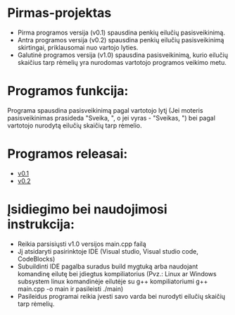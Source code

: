 # Pirmas-projektas
* Pirma programos versija (v0.1) spausdina penkių eilučių pasisveikinimą.
* Antra programos versija (v0.2) spausdina penkių eilučių pasisveikinimą skirtingai, priklausomai nuo vartojo lyties.
* Galutinė programos versija (v1.0) spausdina pasisveikinimą, kurio eilučių skaičius tarp rėmelių yra nurodomas vartotojo programos veikimo metu.
# Programos funkcija:
Programa spausdina pasisveikinimą pagal vartotojo lytį (Jei moteris pasisveikinimas prasideda "Sveika, ", o jei vyras - "Sveikas, ") bei pagal vartotojo nurodytą eilučių skaičių tarp rėmelio.
# Programos releasai:
* [v0.1](https://github.com/TomasKasperavicius/Pirmas-projektas/tree/v0.1)
* [v0.2](https://github.com/TomasKasperavicius/Pirmas-projektas/tree/v0.2)
# Įsidiegimo bei naudojimosi instrukcija:
* Reikia parsisiųsti v1.0 versijos main.cpp failą
* Jį atsidaryti pasirinktoje IDE (Visual studio, Visual studio code, CodeBlocks)
* Subuildinti IDE pagalba suradus build mygtuką arba naudojant komandinę eilutę bei įdiegtus kompiliatorius (Pvz.: Linux ar Windows subsystem linux komandinėje eilutėje su g++ kompiliatoriumi g++ main.cpp -o main ir pasileisti ./main)
* Pasileidus programai reikia įvesti savo varda bei nurodyti eilučių skaičių tarp rėmelių.
